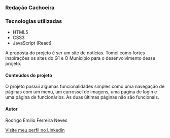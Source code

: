 ### Redação Cachoeira
<h3>Tecnologias utilizadas</h3>

<ul>
  <li>HTML5</li>
  <li>CSS3</li>
  <li>JavaScript (React)</li>
</ul>

<p>A proposta do projeto é ser um site de notícias. Tomei como fortes inspirações os sites do G1 e O Município para o desenvolvimento desse projeto.</p>

<h4>Conteúdos do projeto</h4>

<p>O projeto possui algumas funcionalidades simples como uma navegação de páginas com um menu, um carrossel de imagens, uma página de login e uma página de funcionários. As duas últimas páginas não são funcionais.</p>


<h4>Autor</h4>
<p>Rodrigo Emílio Ferreira Neves</p>
<a href="https://www.linkedin.com/in/rodrigo-em%C3%ADlio-ferreira-neves-01ab58210/">Visite meu perfil no Linkedin</a>
